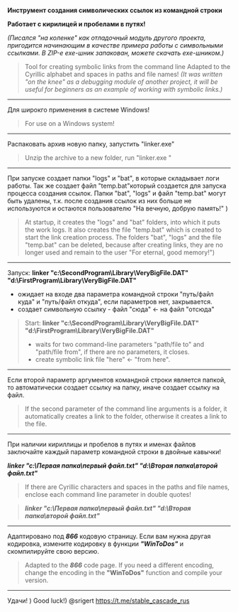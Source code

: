 **Инструмент создания символических ссылок из командной строки**

**Работает с кирилицей и пробелами в путях!**

_(Писался "на коленке" как отладочный модуль другого проекта, пригодится начинающим в качестве примера работы с символьными ссылками. В ZIP-е exe-шник запакован, можете скачать exe-шником.)_

> Tool for creating symbolic links from the command line
> Adapted to the Cyrillic alphabet and spaces in paths and file names!
> _(It was written "on the knee" as a debugging module of another project, it will be useful for beginners as an example of working with symbolic links.)_

---

Для широкго применения в системе Windows!

> For use on a Windows system!

---

Распаковать архив новую папку, запустить "linker.exe"

> Unzip the archive to a new folder, run "linker.exe "

---

При запуске создает папки "logs" и "bat", в которые складывает логи работы. Так же создает файл "temp.bat"который создается для запуска процесса создания ссылок. Папки "bat", "logs" и файл "temp.bat" могут быть удалены, т.к. после создания ссылок из них больше не используются и остаются пользователю "На вечную, добрую память!" )

> At startup, it creates the "logs" and "bat" folders, into which it puts the work logs. It also creates the file "temp.bat" which is created to start the link creation process. The folders "bat", "logs" and the file "temp.bat" can be deleted, because after creating links, they are no longer used and remain to the user "For eternal, good memory!")

---

Запуск:  **linker  "c:\SecondProgram\Library\VeryBigFile.DAT"   "d:\FirstProgram\Library\VeryBigFile.DAT"**

- ожидает на входе два параметра командной строки "путь/файл куда" и "путь/файл откуда", если параметров нет, закрывается.
- создает символьную ссылку - файл "сюда" <- на файл "отcюда"

>  Start:  **linker  "c:\SecondProgram\Library\VeryBigFile.DAT"  "d:\FirstProgram\Library\VeryBigFile.DAT"**
>- waits for two command-line parameters "path/file to" and "path/file from", if there are no parameters, it closes.
>- create symbolic link file "here" <- "from here".

---

Если второй параметр аргументов командной строки является папкой, то автоматически создает ссылку на папку, иначе создает ссылку на файл.
>If the second parameter of the command line arguments is a folder, it automatically creates a link to the folder, otherwise it creates a link to the file.

---

При наличии кириллицы и пробелов в путях и именах файлов заключайте каждый параметр командной строки в двойные кавычки!

_**linker "c:\Первая папка\первый файл.txt" "d:\Вторая папка\второй файл.txt"**_

>If there are Cyrillic characters and spaces in the paths and file names, enclose each command line parameter in double quotes!

>_**linker "с:\Первая папка\первый файл.txt" "d:\Вторая папка\второй файл.txt"**_

---

Адаптировано под _**866**_ кодовую страницу. Если вам нужна другая кодировка, измените кодировку в функции _**"WinToDos"**_ и скомпилируйте свою версию.

>Adapted to the _**866**_ code page. If you need a different encoding, change the encoding in the **"WinToDos"** function and compile your version.

---

Удачи! )
Good luck!)
@srigert
https://t.me/stable_cascade_rus
